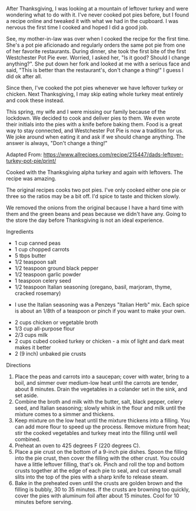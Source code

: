 After Thanksgiving, I was looking at a mountain of leftover turkey and were wondering what to do with it.  I've never cooked pot pies before, but I found a recipe online and tweaked it with what we had in the cupboard.  I was nervous the first time I cooked and hoped I did a good job.

See, my mother-in-law was over when I cooked the recipe for the first time.  She's a pot pie aficionado and regularly orders the same pot pie from one of her favorite restaurants.  During dinner, she took the first bite of the first Westchester Pot Pie ever. Worried, I asked her, "Is it good?  Should I change anything?".  She put down her fork and looked at me with a serious face and said, "This is better than the restaurant's, don't change a thing!"  I guess I did ok after all.

Since then, I've cooked the pot pies whenever we have leftover turkey or chicken.  Next Thanksgiving, I may skip eating whole turkey meat entirely and cook these instead.

This spring, my wife and I were missing our family because of the lockdown.  We decided to cook and deliver pies to them. We even wrote their initials into the pies with a knife before baking them.  Food is a great way to stay connected, and Westchester Pot Pie is now a tradition for us.  We joke around when eating it and ask if we should change anything.  The answer is always, "Don't change a thing!"


Adapted From:
https://www.allrecipes.com/recipe/215447/dads-leftover-turkey-pot-pie/print/

Cooked with the Thanksgiving alpha turkey and again with leftovers.  The recipe was amazing.

The original recipes cooks two pot pies. I've only cooked either one pie or three so the ratios may be a bit off.  I'd spice to taste and thicken slowly.

We removed the onions from the original because I have a hard time with them and the green beans and peas because we didn't have any. Going to the store the day before Thanksgiving is not an ideal experience.

Ingredients
- 1 cup canned peas
- 1 cup chopped carrots
- 5 tbps butter
- 1/2 teaspoon salt
- 1/2 teaspoon ground black pepper
- 1/2 teaspoon garlic powder 
- 1 teaspoon celery seed
- 1/2 teaspoon Italian seasoning (oregano, basil, marjoram, thyme, cracked rosemary)
 * I use the Italian seasoning was a Penzeys "Italian Herb" mix.  Each spice is about an 1/8th of a teaspoon or pinch if you want to make your own.
- 2 cups chicken or vegetable broth
- 1/3 cup all-purpose flour
- 2/3 cups milk
- 2 cups cubed cooked turkey or chicken - a mix of light and dark meat makes it better
- 2 (9 inch) unbaked pie crusts

Directions
 1. Place the peas and carrots into a saucepan; cover with water, bring to a boil, and simmer over medium-low heat until the carrots are tender, about 8 minutes. Drain the vegetables in a colander set in the sink, and set aside.
 2. Combine the broth and milk with the butter, salt, black pepper, celery seed, and Italian seasoning; slowly whisk in the flour and milk until the mixture comes to a simmer and thickens. 
 3. Keep mixture on the low heat until the mixture thickens into a filling.  You can add more flour to speed up the process.  Remove mixture from heat; stir the cooked vegetables and turkey meat into the filling until well combined.
 4. Preheat an oven to 425 degrees F (220 degrees C).
 5. Place a pie crust on the bottom of a 9-inch pie dishes. Spoon the filling into the pie crust, then cover the filling with the other crust.  You could have a little leftover filling, that's ok. Pinch and roll the top and bottom crusts together at the edge of each pie to seal, and cut several small slits into the top of the pies with a sharp knife to release steam.
 6. Bake in the preheated oven until the crusts are golden brown and the filling is bubbly, 30 to 35 minutes. If the crusts are browning too quickly, cover the pies with aluminum foil after about 15 minutes. Cool for 10 minutes before serving.
 

